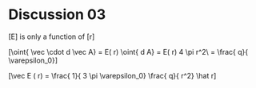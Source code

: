 # Discussion 03 

\[E\] is only a function of \[r\]

\[\oint{ \vec \cdot d \vec A} = E( r) \oint{ d A} = E( r) 4 \pi r^2\ = \frac{ q}{ \varepsilon_0}\]

\[\vec E ( r) = \frac{ 1}{ 3 \pi \varepsilon_0} \frac{ q}{ r^2} \hat r\]

